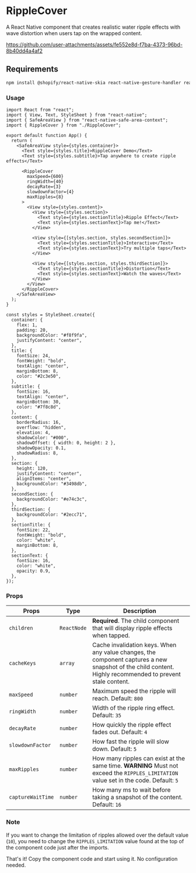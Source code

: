 # RippleCover

A React Native component that creates realistic water ripple effects with wave distortion when users tap on the wrapped content.

https://github.com/user-attachments/assets/fe552e8d-f7ba-4373-96bd-8b40dd4a4af2

## Requirements

```bash
npm install @shopify/react-native-skia react-native-gesture-handler react-native-reanimated
```

### Usage

```tsx
import React from "react";
import { View, Text, StyleSheet } from "react-native";
import { SafeAreaView } from "react-native-safe-area-context";
import { RippleCover } from "./RippleCover";

export default function App() {
  return (
    <SafeAreaView style={styles.container}>
      <Text style={styles.title}>RippleCover Demo</Text>
      <Text style={styles.subtitle}>Tap anywhere to create ripple effects</Text>

      <RippleCover
        maxSpeed={600}
        ringWidth={40}
        decayRate={3}
        slowdownFactor={4}
        maxRipples={8}
      >
        <View style={styles.content}>
          <View style={styles.section}>
            <Text style={styles.sectionTitle}>Ripple Effect</Text>
            <Text style={styles.sectionText}>Tap me!</Text>
          </View>

          <View style={[styles.section, styles.secondSection]}>
            <Text style={styles.sectionTitle}>Interactive</Text>
            <Text style={styles.sectionText}>Try multiple taps</Text>
          </View>

          <View style={[styles.section, styles.thirdSection]}>
            <Text style={styles.sectionTitle}>Distortion</Text>
            <Text style={styles.sectionText}>Watch the waves</Text>
          </View>
        </View>
      </RippleCover>
    </SafeAreaView>
  );
}

const styles = StyleSheet.create({
  container: {
    flex: 1,
    padding: 20,
    backgroundColor: "#f8f9fa",
    justifyContent: "center",
  },
  title: {
    fontSize: 24,
    fontWeight: "bold",
    textAlign: "center",
    marginBottom: 8,
    color: "#2c3e50",
  },
  subtitle: {
    fontSize: 16,
    textAlign: "center",
    marginBottom: 30,
    color: "#7f8c8d",
  },
  content: {
    borderRadius: 16,
    overflow: "hidden",
    elevation: 4,
    shadowColor: "#000",
    shadowOffset: { width: 0, height: 2 },
    shadowOpacity: 0.1,
    shadowRadius: 8,
  },
  section: {
    height: 120,
    justifyContent: "center",
    alignItems: "center",
    backgroundColor: "#3498db",
  },
  secondSection: {
    backgroundColor: "#e74c3c",
  },
  thirdSection: {
    backgroundColor: "#2ecc71",
  },
  sectionTitle: {
    fontSize: 22,
    fontWeight: "bold",
    color: "white",
    marginBottom: 8,
  },
  sectionText: {
    fontSize: 16,
    color: "white",
    opacity: 0.9,
  },
});
```

### Props

| Props             | Type        | Description                                                                                                                                               |
| ----------------- | ----------- | --------------------------------------------------------------------------------------------------------------------------------------------------------- |
| `children`        | `ReactNode` | **Required**. The child component that will display ripple effects when tapped.                                                                           |
| `cacheKeys`       | `array`     | Cache invalidation keys. When any value changes, the component captures a new snapshot of the child content. Highly recommended to prevent stale content. |
| `maxSpeed`        | `number`    | Maximum speed the ripple will reach. Default: `800`                                                                                                       |
| `ringWidth`       | `number`    | Width of the ripple ring effect. Default: `35`                                                                                                            |
| `decayRate`       | `number`    | How quickly the ripple effect fades out. Default: `4`                                                                                                     |
| `slowdownFactor`  | `number`    | How fast the ripple will slow down. Default: `5`                                                                                                          |
| `maxRipples`      | `number`    | How many ripples can exist at the same time. **WARNING** Must not exceed the `RIPPLES_LIMITATION` value set in the code. Default: `5`                     |
| `captureWaitTime` | `number`    | How many ms to wait before taking a snapshot of the content. Default: `16`                                                                                |

### Note

If you want to change the limitation of ripples allowed over the default value (`10`), you need to change the `RIPPLES_LIMITATION` value found at the top of the component code just after the imports.

That's it! Copy the component code and start using it. No configuration needed.
